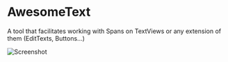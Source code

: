 # AwesomeText
A tool that facilitates working with Spans on TextViews or any extension of them (EditTexts, Buttons...)



![Screenshot](https://raw.githubusercontent.com/JMPergar/AwesomeText/master/Screenshot.png)

